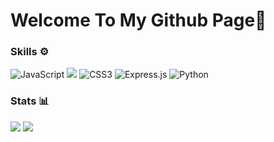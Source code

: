 # Welcome To My Github Page👋

### Skills ⚙️

<p align=left>
<img src="https://img.shields.io/badge/javascript-%23323330.svg?style=for-the-badge&amp;logo=javascript&amp;logoColor=%23F7DF1E" alt="JavaScript">
<img src="https://ziadoua.github.io/m3-Markdown-Badges/badges/HTML/html1.svg">
<img src="https://img.shields.io/badge/css3-%231572B6.svg?style=for-the-badge&amp;logo=css3&amp;logoColor=white" alt="CSS3">
<img src="https://img.shields.io/badge/express.js-%23404d59.svg?style=for-the-badge&amp;logo=express&amp;logoColor=%2361DAFB" alt="Express.js">
<img src="https://img.shields.io/badge/python-3670A0?style=for-the-badge&amp;logo=python&amp;logoColor=ffdd54" alt="Python">
</p>

### Stats 📊


<p align=left>
<img src="https://komarev.com/ghpvc/?username=ValentinLvrr&amp;color=blue&amp;style=for-the-badge">
<img src="https://img.shields.io/github/stars/ValentinLvrr?style=for-the-badge&amp;?affiliations=OWNER%2CCOLLABORATOR">
</p>
